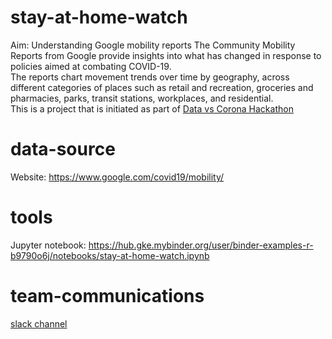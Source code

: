 # stay-at-home-watch
Aim: Understanding Google mobility reports 
The Community Mobility Reports from Google provide insights into what has changed in response to policies aimed at combating COVID-19.   
The reports chart movement trends over time by geography, across different categories of places such as retail and recreation, groceries and pharmacies, parks, transit stations, workplaces, and residential.  
This is a project that is initiated as part of [Data vs Corona Hackathon](https://www.datavscorona.com/)  

# data-source
Website: https://www.google.com/covid19/mobility/

# tools
Jupyter notebook: https://hub.gke.mybinder.org/user/binder-examples-r-b9790o6j/notebooks/stay-at-home-watch.ipynb

# team-communications
[slack channel](https://join.slack.com/t/datavscoronaworkspace/shared_invite/zt-dbh4ojkx-OR3w9EDVJEJqawDY7OO5_Q)
